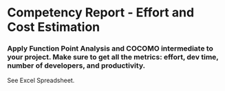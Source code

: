 # Competency Report - Effort and Cost Estimation

### Apply Function Point Analysis and COCOMO intermediate to your project. Make sure to get all the metrics: effort, dev time, number of developers, and productivity.

See Excel Spreadsheet.